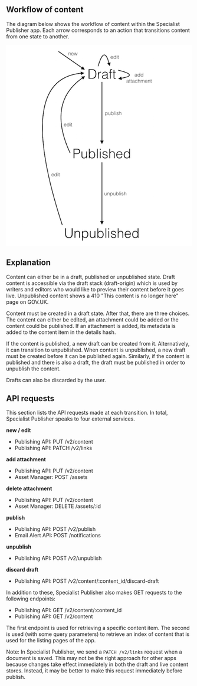 ## Workflow of content

The diagram below shows the workflow of content within the Specialist Publisher
app. Each arrow corresponds to an action that transitions content from one state
to another.

![workflow](./workflow.png)

## Explanation

Content can either be in a draft, published or unpublished state. Draft content
is accessible via the draft stack (draft-origin) which is used by writers and
editors who would like to preview their content before it goes live. Unpublished
content shows a 410 "This content is no longer here" page on GOV.UK.

Content must be created in a draft state. After that, there are three choices.
The content can either be edited, an attachment could be added or the content
could be published. If an attachment is added, its metadata is added to the
content item in the details hash.

If the content is published, a new draft can be created from it. Alternatively,
it can transition to unpublished. When content is unpublished, a new draft must
be created before it can be published again. Similarly, if the content is
published and there is also a draft, the draft must be published in order to
unpublish the content.

Drafts can also be discarded by the user.

## API requests

This section lists the API requests made at each transition. In total,
Specialist Publisher speaks to four external services.

**new / edit**

- Publishing API: PUT /v2/content
- Publishing API: PATCH /v2/links

**add attachment**

- Publishing API: PUT /v2/content
- Asset Manager: POST /assets

**delete attachment**
- Publishing API: PUT /v2/content
- Asset Manager: DELETE /assets/:id

**publish**

- Publishing API: POST /v2/publish
- Email Alert API: POST /notifications

**unpublish**

- Publishing API: POST /v2/unpublish

**discard draft**

- Publishing API: POST /v2/content/:content_id/discard-draft

In addition to these, Specialist Publisher also makes GET requests to the
following endpoints:

- Publishing API: GET /v2/content/:content_id
- Publishing API: GET /v2/content

The first endpoint is used for retrieving a specific content item. The second
is used (with some query parameters) to retrieve an index of content that is
used for the listing pages of the app.

Note: In Specialist Publisher, we send a `PATCH /v2/links` request when a
document is saved. This may not be the right approach for other apps because
changes take effect immediately in both the draft and live content stores.
Instead, it may be better to make this request immediately before publish.

